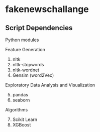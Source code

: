 # fakenewschallange


Script Dependencies
------------------


Python modules

Feature Generation
   	   
1) nltk
2) nltk-stopwords
3) nltk-wordnet
4) Gensim (word2Vec)	


Exploratory Data Analysis and Visualization
    	    	 	
5) pandas
6) seaborn 

   	  
Algorithms

7) Scikit Learn
8) XGBoost   	  
